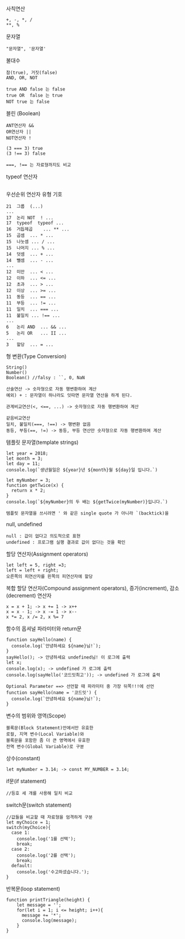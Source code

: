 
사칙연산
```
+, -, *, /
**, %
```

문자열
```
"문자열", '문자열'
```

불대수
```
참(true), 거짓(false)
AND, OR, NOT

true AND false 는 false
true OR  false 는 true
NOT true 는 false
```

블린 (Boolean)
```
ANT연산자 &&
OR연산자 ||
NOT연산자 !

(3 === 3) true
(3 !== 3) false

===, !== 는 자료형까지도 비교
```

typeof 연산자
```

```

우선순위	연산자 유형	기호
```
21	그룹	(...)
...		
17	논리 NOT	! ...
17	typeof	typeof ...
16	거듭제곱	... ** ...
15	곱셈	... * ...
15	나눗셈	... / ...
15	나머지	... % ...
14	덧셈	... + ...
14	뺄셈	... - ...
...		
12	미만	... < ...
12	이하	... <= ...
12	초과	... > ...
12	이상	... >= ...
11	동등	... == ...
11	부등	... != ...
11	일치	... === ...
11	불일치	... !== ...
...		
6	논리 AND	... && ...
5	논리 OR	... II ...
...		
3	할당	... = ...
```

형 변환(Type Conversion)
```
String()
Number()
Boolean() //falsy : ``, 0, NaN

산술연산 -> 숫자형으로 자동 행변환하여 계산
예외) + : 문자열이 하나라도 잇따면 문자열 연산을 하게 된다.

관계비교연산(<, <==, ...) -> 숫자형으로 자동 행변환하여 계산

같음비교연산
일치, 불일치(===, !==) -> 행변환 없음
동등, 부등(==, !=) -> 동등, 부등 연산만 숫자형으로 자동 행변환하여 계산 
```

템플릿 문자열(template strings)
```
let year = 2018;
let month = 3;
let day = 11;
console.log(`생년월일은 ${year}년 ${month}월 ${day}일 입니다.`)

let myNumber = 3;
function getTwice(x) {
  return x * 2;
}
console.log(`${myNumber}의 두 배는 ${getTwice(myNumber)}입니다.`)

템플릿 문자열을 쓰시려면 ' 와 같은 single quote 가 아니라 `(backtick)을
```

null, undefined
```
null : 값이 없다고 의도적으로 표현
undefined : 프로그램 실행 결과로 값이 없다는 것을 확인
```

할당 연산자(Assignment operators)
```
let left = 5, right =3;
left = left + right;
오른쪽의 피연산자를 왼쪽의 피연산자에 할당
```

복합 할당 연산자(Compound assignment operators), 
증가(increment), 감소(decrement) 연산자
```
x = x + 1; -> x += 1 -> x++
x = x - 1; -> x -= 1 -> x--
x *= 2, x /= 2, x %= 7
```

함수의 옵셔널 파라미터와 return문
```
function sayHello(name) {
  console.log(`안녕하세요 ${name}님!`);
}
sayHello(); -> 안녕하세요 undefined님! 이 로그에 출력
let x;
console.log(x); -> undefined 가 로그에 출력
console.log(sayHello('코드잇최고')); -> undefined 가 로그에 출력

Optional Parameter ==> 선언할 때 파라미터 중 가장 뒤쪽!!!에 선언
function sayHello(name = '코드잇') {
  console.log(`안녕하세요 ${name}님!`);
}
```

변수의 범위와 영역(Scope)
```
블록문(Block Statement)안에서만 유효한
로컬, 지역 변수(Local Variable)와
블록문을 포함한 좀 더 큰 영역에서 유효한
전역 변수(Global Variable)로 구분
```

상수(constant)
```
let myNumber = 3.14; -> const MY_NUMBER = 3.14;
```

if문(if statement)
```
//등호 세 개를 사용해 일치 비교
```
switch문(switch statement)
```
//값들을 비교할 때 자료형을 엄격하게 구분
let myChoice = 1;
switch(myChoice){
  case 1:
    console.log('1를 선택');
    break;
  case 2:
    console.log('2를 선택');
    break;
  default:
    console.log('수고하셨습니다.');
}
```
반복문(loop statement)
```
function printTriangle(height) {
	let message = '';
	for(let i = 1; i <= height; i++){
	  message += '*';
	  console.log(message);
	}
}
```


